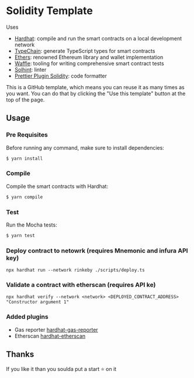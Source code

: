 # Solidity Template

Uses

-   [Hardhat](https://github.com/nomiclabs/hardhat): compile and run the smart contracts on a local development network
-   [TypeChain](https://github.com/ethereum-ts/TypeChain): generate TypeScript types for smart contracts
-   [Ethers](https://github.com/ethers-io/ethers.js/): renowned Ethereum library and wallet implementation
-   [Waffle](https://github.com/EthWorks/Waffle): tooling for writing comprehensive smart contract tests
-   [Solhint](https://github.com/protofire/solhint): linter
-   [Prettier Plugin Solidity](https://github.com/prettier-solidity/prettier-plugin-solidity): code formatter

This is a GitHub template, which means you can reuse it as many times as you want. You can do that by clicking the "Use this
template" button at the top of the page.

## Usage

### Pre Requisites

Before running any command, make sure to install dependencies:

```sh
$ yarn install
```

### Compile

Compile the smart contracts with Hardhat:

```sh
$ yarn compile
```

### Test

Run the Mocha tests:

```sh
$ yarn test
```

### Deploy contract to netowrk (requires Mnemonic and infura API key)

```
npx hardhat run --network rinkeby ./scripts/deploy.ts
```

### Validate a contract with etherscan (requires API ke)

```
npx hardhat verify --network <network> <DEPLOYED_CONTRACT_ADDRESS> "Constructor argument 1"
```

### Added plugins

-   Gas reporter [hardhat-gas-reporter](https://hardhat.org/plugins/hardhat-gas-reporter.html)
-   Etherscan [hardhat-etherscan](https://hardhat.org/plugins/nomiclabs-hardhat-etherscan.html)

## Thanks

If you like it than you soulda put a start ⭐ on it
